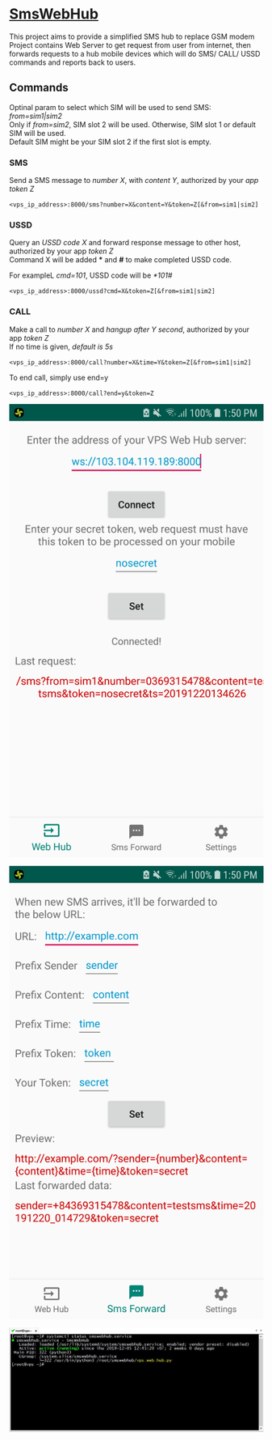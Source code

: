 # [SmsWebHub](https://github.com/vuquangtrong/PoC/tree/master/SmsWebHub)
This project aims to provide a simplified SMS hub to replace GSM modem  
Project contains Web Server to get request from user from internet, then forwards requests to a hub mobile devices which will do SMS/ CALL/ USSD commands and reports back to users.

## Commands
Optinal param to select which SIM will be used to send SMS: _from=sim1|sim2_  
Only if _from=sim2_, SIM slot 2 will be used. Otherwise, SIM slot 1 or default SIM will be used.  
Default SIM might be your SIM slot 2 if the first slot is empty.  

### SMS
Send a SMS message to _number X_, with _content Y_, authorized by your _app token Z_

```
<vps_ip_address>:8000/sms?number=X&content=Y&token=Z[&from=sim1|sim2]
```

### USSD
Query an _USSD code X_ and forward response message to other host, authorized by your app _token Z_  
Command X will be added __*__ and __#__ to make completed USSD code.

For exampleL _cmd=101_, USSD code will be _*101#_

```
<vps_ip_address>:8000/ussd?cmd=X&token=Z[&from=sim1|sim2]
```

### CALL
Make a call to _number X_ and _hangup after Y second_, authorized by your app _token Z_  
If no time is given, _default is 5s_

```
<vps_ip_address>:8000/call?number=X&time=Y&token=Z[&from=sim1|sim2] 
```

To end call, simply use end=y

```
<vps_ip_address>:8000/call?end=y&token=Z
```

![SmsWebHub_mobile_1](./SmsWebHub_mobile_1.png)

![SmsWebHub_mobile_2](./SmsWebHub_mobile_2.png)

![SmsWebHub_vps_server](./SmsWebHub_vps_server.jpg)
